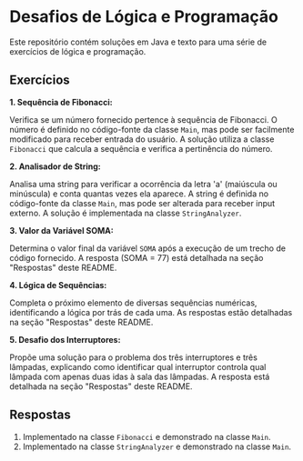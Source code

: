 # Desafios de Lógica e Programação

Este repositório contém soluções em Java e texto para uma série de exercícios de lógica e programação.

## Exercícios

**1. Sequência de Fibonacci:**

Verifica se um número fornecido pertence à sequência de Fibonacci. O número é definido no código-fonte da classe `Main`, mas pode ser facilmente modificado para receber entrada do usuário. A solução utiliza a classe `Fibonacci` que calcula a sequência e verifica a pertinência do número.

**2. Analisador de String:**

Analisa uma string para verificar a ocorrência da letra 'a' (maiúscula ou minúscula) e conta quantas vezes ela aparece. A string é definida no código-fonte da classe `Main`, mas pode ser alterada para receber input externo. A solução é implementada na classe `StringAnalyzer`.

**3. Valor da Variável SOMA:**

Determina o valor final da variável `SOMA` após a execução de um trecho de código fornecido. A resposta (SOMA = 77) está detalhada na seção "Respostas" deste README.

**4. Lógica de Sequências:**

Completa o próximo elemento de diversas sequências numéricas, identificando a lógica por trás de cada uma. As respostas estão detalhadas na seção "Respostas" deste README.

**5. Desafio dos Interruptores:**

Propõe uma solução para o problema dos três interruptores e três lâmpadas, explicando como identificar qual interruptor controla qual lâmpada com apenas duas idas à sala das lâmpadas. A resposta está detalhada na seção "Respostas" deste README.

## Respostas
1. Implementado na classe `Fibonacci` e demonstrado na classe `Main`.
2. Implementado na classe `StringAnalyzer` e demonstrado na classe `Main`.